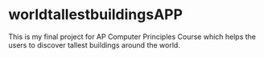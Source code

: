 # worldtallestbuildingsAPP
This is my final project for AP Computer Principles Course which helps the users to discover tallest buildings around the world. 
